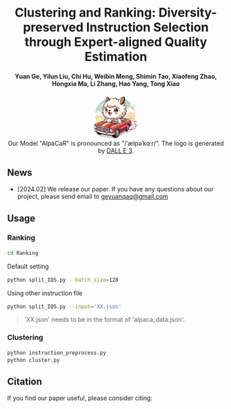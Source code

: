 <h1 align="center">Clustering and Ranking: Diversity-preserved Instruction Selection through Expert-aligned Quality Estimation</h1>
<!-- Clustering and Ranking: Diversity-preserved Instruction Selection through Expert-aligned Quality Estimation -->
<h4 align="center"> Yuan Ge, Yilun Liu, Chi Hu, Weibin Meng, Shimin Tao, Xiaofeng Zhao, Hongxia Ma, Li Zhang, Hao Yang, Tong Xiao</h4>

<p align="center">
    <img src="alpacar.png" width="20%"> <br>
    Our Model "AlpaCaR" is pronounced as "/ˈælpəˈkɑːr/". The logo is generated by <a href="https://chat.openai.com">DALL·E 3</a>.
</p>

## News
- [2024.02] We release our paper. If you have any questions about our project, please send email to geyuanqaq@gmail.com

## Usage

### Ranking

```bash
cd Ranking
```
Default setting
```bash
python split_IQS.py --batch_size=128
```

Using other instruction file
```bash
python split_IQS.py --input='XX.json'
```
> 'XX.json' needs to be in the format of 'alpaca_data.json'.


### Clustering
```bash
python instruction_preprocess.py
python cluster.py
```

## Citation
If you find our paper useful, please consider citing:
```bibtex

```
